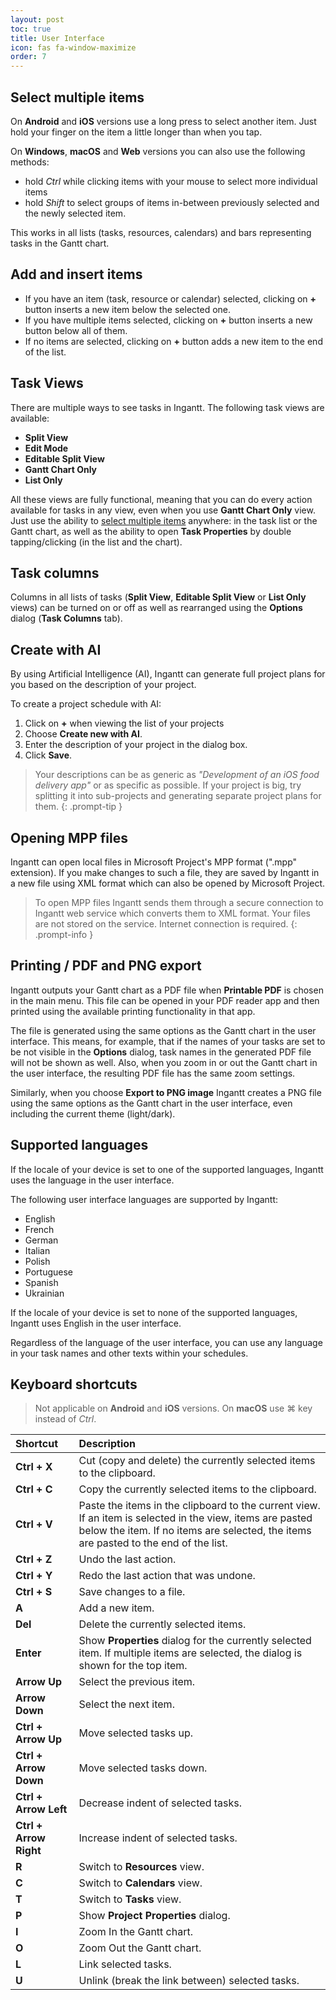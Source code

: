 ```yaml
---
layout: post
toc: true
title: User Interface
icon: fas fa-window-maximize
order: 7
---
```


## Select multiple items

On **Android** and **iOS** versions use a long press to select another item. Just hold your finger on the item a little longer than when you tap.

On **Windows**, **macOS** and **Web** versions you can also use the following methods:

- hold _Ctrl_ while clicking items with your mouse to select more individual items
- hold _Shift_ to select groups of items in-between previously selected and the newly selected item.

This works in all lists (tasks, resources, calendars) and bars representing tasks in the Gantt chart.

## Add and insert items

- If you have an item (task, resource or calendar) selected, clicking on **+** button inserts a new item below the selected one.
- If you have multiple items selected, clicking on **+** button inserts a new button below all of them.
- If no items are selected, clicking on **+** button adds a new item to the end of the list.

## Task Views

There are multiple ways to see tasks in Ingantt. The following task views are available:

- **Split View**
- **Edit Mode**
- **Editable Split View**
- **Gantt Chart Only**
- **List Only**

All these views are fully functional, meaning that you can do every action available for tasks in any view, even when you use **Gantt Chart Only** view. Just use the ability to [select multiple items](#select-multiple-items) anywhere: in the task list or the Gantt chart, as well as the ability to open **Task Properties** by double tapping/clicking (in the list and the chart).

## Task columns

Columns in all lists of tasks (**Split View**, **Editable Split View** or **List Only** views) can be turned on or off as well as rearranged using the **Options** dialog (**Task Columns** tab).

## Create with AI

By using Artificial Intelligence (AI), Ingantt can generate full project plans for you based on the description of your project.

To create a project schedule with AI:

1. Click on **+** when viewing the list of your projects
2. Choose **Create new with AI**.
3. Enter the description of your project in the dialog box.
4. Click **Save**.

> Your descriptions can be as generic as _"Development of an iOS food delivery app"_ or as specific as possible. If your project is big, try splitting it into sub-projects and generating separate project plans for them.
{: .prompt-tip }

## Opening MPP files

Ingantt can open local files in Microsoft Project's MPP format (".mpp" extension). If you make changes to such a file, they are saved by Ingantt in a new file using XML format which can also be opened by Microsoft Project.

> To open MPP files Ingantt sends them through a secure connection to Ingantt web service which converts them to XML format. Your files are not stored on the service. Internet connection is required.
{: .prompt-info }

## Printing / PDF and PNG export

Ingantt outputs your Gantt chart as a PDF file when **Printable PDF** is chosen in the main menu. This file can be opened in your PDF reader app and then printed using the available printing functionality in that app.

The file is generated using the same options as the Gantt chart in the user interface. This means, for example, that if the names of your tasks are set to be not visible in the **Options** dialog, task names in the generated PDF file will not be shown as well. Also, when you zoom in or out the Gantt chart in the user interface, the resulting PDF file has the same zoom settings.

Similarly, when you choose **Export to PNG image** Ingantt creates a PNG file using the same options as the Gantt chart in the user interface, even including the current theme (light/dark).

## Supported languages

If the locale of your device is set to one of the supported languages, Ingantt uses the language in the user interface.

The following user interface languages are supported by Ingantt:

- English
- French
- German
- Italian
- Polish
- Portuguese
- Spanish
- Ukrainian

If the locale of your device is set to none of the supported languages, Ingantt uses English in the user interface.

Regardless of the language of the user interface, you can use any language in your task names and other texts within your schedules.

## Keyboard shortcuts

> Not applicable on **Android** and **iOS** versions.
> On **macOS** use ⌘ key instead of _Ctrl_.

Shortcut               | Description
:--------------------- | :--------------------------------------------------------------------------------------------------------------------------------------------------------------------------------------------
**Ctrl + X**           | Cut (copy and delete) the currently selected items to the clipboard.
**Ctrl + C**           | Copy the currently selected items to the clipboard.
**Ctrl + V**           | Paste the items in the clipboard to the current view. If an item is selected in the view, items are pasted below the item. If no items are selected, the items are pasted to the end of the list.
**Ctrl + Z**           | Undo the last action.
**Ctrl + Y**           | Redo the last action that was undone.
**Ctrl + S**           | Save changes to a file.
**A**                  | Add a new item.
**Del**                | Delete the currently selected items.
**Enter**              | Show **Properties** dialog for the currently selected item. If multiple items are selected, the dialog is shown for the top item.
**Arrow Up**           | Select the previous item.
**Arrow Down**         | Select the next item.
**Ctrl + Arrow Up**    | Move selected tasks up.
**Ctrl + Arrow Down**  | Move selected tasks down.
**Ctrl + Arrow Left**  | Decrease indent of selected tasks.
**Ctrl + Arrow Right** | Increase indent of selected tasks.
**R**                  | Switch to **Resources** view.
**C**                  | Switch to **Calendars** view.
**T**                  | Switch to **Tasks** view.
**P**                  | Show **Project Properties** dialog.
**I**                  | Zoom In the Gantt chart.
**O**                  | Zoom Out the Gantt chart.
**L**                  | Link selected tasks.
**U**                  | Unlink (break the link between) selected tasks.
